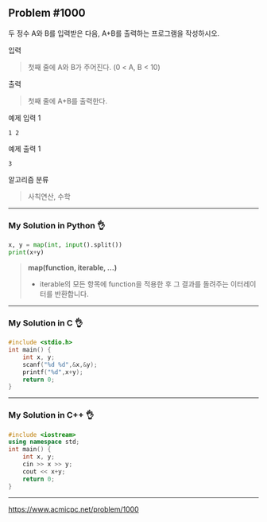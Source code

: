 ## Problem #1000

두 정수 A와 B를 입력받은 다음, A+B를 출력하는 프로그램을 작성하시오.

입력
> 첫째 줄에 A와 B가 주어진다. (0 < A, B < 10)

출력
> 첫째 줄에 A+B를 출력한다.


예제 입력 1
```
1 2
```

예제 출력 1
```
3
```

알고리즘 분류
> 사칙연산, 수학

***
### My Solution in Python :ok_hand:
```python
x, y = map(int, input().split())
print(x+y)
```

> **map(function, iterable, ...)**
> - iterable의 모든 항목에 function을 적용한 후 그 결과를 돌려주는 이터레이터를 반환합니다.
***
### My Solution in C :ok_hand:
```c
#include <stdio.h>
int main() {
    int x, y;
    scanf("%d %d",&x,&y);
    printf("%d",x+y);
    return 0;
}
```
***
### My Solution in C++ :ok_hand:
```c++
#include <iostream>
using namespace std;
int main() {
    int x, y;
    cin >> x >> y;
    cout << x+y;
    return 0;
}
```
***
https://www.acmicpc.net/problem/1000
